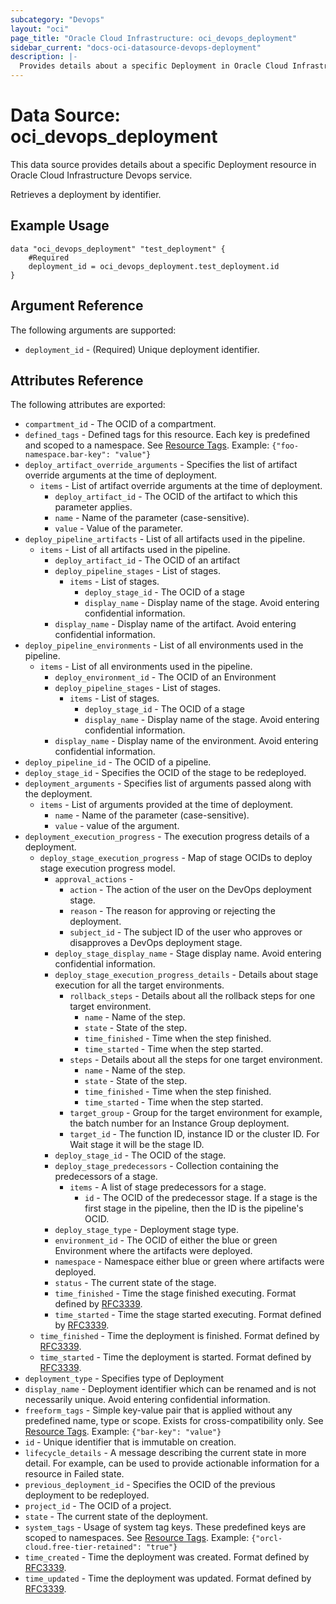 ```yaml
---
subcategory: "Devops"
layout: "oci"
page_title: "Oracle Cloud Infrastructure: oci_devops_deployment"
sidebar_current: "docs-oci-datasource-devops-deployment"
description: |-
  Provides details about a specific Deployment in Oracle Cloud Infrastructure Devops service
---
```


# Data Source: oci_devops_deployment
This data source provides details about a specific Deployment resource in Oracle Cloud Infrastructure Devops service.

Retrieves a deployment by identifier.

## Example Usage

```hcl
data "oci_devops_deployment" "test_deployment" {
	#Required
	deployment_id = oci_devops_deployment.test_deployment.id
}
```

## Argument Reference

The following arguments are supported:

* `deployment_id` - (Required) Unique deployment identifier.


## Attributes Reference

The following attributes are exported:

* `compartment_id` - The OCID of a compartment.
* `defined_tags` - Defined tags for this resource. Each key is predefined and scoped to a namespace. See [Resource Tags](https://docs.cloud.oracle.com/iaas/Content/General/Concepts/resourcetags.htm). Example: `{"foo-namespace.bar-key": "value"}`
* `deploy_artifact_override_arguments` - Specifies the list of artifact override arguments at the time of deployment.
	* `items` - List of artifact override arguments at the time of deployment.
		* `deploy_artifact_id` - The OCID of the artifact to which this parameter applies.
		* `name` - Name of the parameter (case-sensitive).
		* `value` - Value of the parameter.
* `deploy_pipeline_artifacts` - List of all artifacts used in the pipeline.
	* `items` - List of all artifacts used in the pipeline.
		* `deploy_artifact_id` - The OCID of an artifact
		* `deploy_pipeline_stages` - List of stages.
			* `items` - List of stages.
				* `deploy_stage_id` - The OCID of a stage
				* `display_name` - Display name of the stage. Avoid entering confidential information.
		* `display_name` - Display name of the artifact. Avoid entering confidential information.
* `deploy_pipeline_environments` - List of all environments used in the pipeline.
	* `items` - List of all environments used in the pipeline.
		* `deploy_environment_id` - The OCID of an Environment
		* `deploy_pipeline_stages` - List of stages.
			* `items` - List of stages.
				* `deploy_stage_id` - The OCID of a stage
				* `display_name` - Display name of the stage. Avoid entering confidential information.
		* `display_name` - Display name of the environment. Avoid entering confidential information.
* `deploy_pipeline_id` - The OCID of a pipeline.
* `deploy_stage_id` - Specifies the OCID of the stage to be redeployed.
* `deployment_arguments` - Specifies list of arguments passed along with the deployment.
	* `items` - List of arguments provided at the time of deployment.
		* `name` - Name of the parameter (case-sensitive).
		* `value` - value of the argument.
* `deployment_execution_progress` - The execution progress details of a deployment.
	* `deploy_stage_execution_progress` - Map of stage OCIDs to deploy stage execution progress model.
		* `approval_actions` - 
			* `action` - The action of the user on the DevOps deployment stage.
			* `reason` - The reason for approving or rejecting the deployment.
			* `subject_id` - The subject ID of the user who approves or disapproves a DevOps deployment stage.
		* `deploy_stage_display_name` - Stage display name. Avoid entering confidential information.
		* `deploy_stage_execution_progress_details` - Details about stage execution for all the target environments.
			* `rollback_steps` - Details about all the rollback steps for one target environment.
				* `name` - Name of the step.
				* `state` - State of the step.
				* `time_finished` - Time when the step finished.
				* `time_started` - Time when the step started.
			* `steps` - Details about all the steps for one target environment.
				* `name` - Name of the step.
				* `state` - State of the step.
				* `time_finished` - Time when the step finished.
				* `time_started` - Time when the step started.
			* `target_group` - Group for the target environment for example, the batch number for an Instance Group deployment.
			* `target_id` - The function ID, instance ID or the cluster ID. For Wait stage it will be the stage ID.
		* `deploy_stage_id` - The OCID of the stage.
		* `deploy_stage_predecessors` - Collection containing the predecessors of a stage.
			* `items` - A list of stage predecessors for a stage.
				* `id` - The OCID of the predecessor stage. If a stage is the first stage in the pipeline, then the ID is the pipeline's OCID.
		* `deploy_stage_type` - Deployment stage type.
		* `environment_id` - The OCID of either the blue or green Environment where the artifacts were deployed.
		* `namespace` - Namespace either blue or green where artifacts were deployed.
		* `status` - The current state of the stage.
		* `time_finished` - Time the stage finished executing. Format defined by [RFC3339](https://datatracker.ietf.org/doc/html/rfc3339).
		* `time_started` - Time the stage started executing. Format defined by [RFC3339](https://datatracker.ietf.org/doc/html/rfc3339).
	* `time_finished` - Time the deployment is finished. Format defined by [RFC3339](https://datatracker.ietf.org/doc/html/rfc3339).
	* `time_started` - Time the deployment is started. Format defined by [RFC3339](https://datatracker.ietf.org/doc/html/rfc3339).
* `deployment_type` - Specifies type of Deployment
* `display_name` - Deployment identifier which can be renamed and is not necessarily unique. Avoid entering confidential information.
* `freeform_tags` - Simple key-value pair that is applied without any predefined name, type or scope. Exists for cross-compatibility only.  See [Resource Tags](https://docs.cloud.oracle.com/iaas/Content/General/Concepts/resourcetags.htm). Example: `{"bar-key": "value"}`
* `id` - Unique identifier that is immutable on creation.
* `lifecycle_details` - A message describing the current state in more detail. For example, can be used to provide actionable information for a resource in Failed state.
* `previous_deployment_id` - Specifies the OCID of the previous deployment to be redeployed.
* `project_id` - The OCID of a project.
* `state` - The current state of the deployment.
* `system_tags` - Usage of system tag keys. These predefined keys are scoped to namespaces. See [Resource Tags](https://docs.cloud.oracle.com/iaas/Content/General/Concepts/resourcetags.htm). Example: `{"orcl-cloud.free-tier-retained": "true"}`
* `time_created` - Time the deployment was created. Format defined by [RFC3339](https://datatracker.ietf.org/doc/html/rfc3339).
* `time_updated` - Time the deployment was updated. Format defined by [RFC3339](https://datatracker.ietf.org/doc/html/rfc3339).

